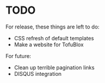 # TODO

For release, these things are left to do:

* CSS refresh of default templates
* Make a website for TofuBlox

For future:

* Clean up terrible pagination links
* DISQUS integration
